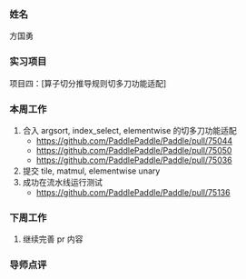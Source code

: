 ### 姓名
方国勇

### 实习项目
项目四：[算子切分推导规则切多刀功能适配]

### 本周工作

1. 合入 argsort, index_select, elementwise 的切多刀功能适配
    - https://github.com/PaddlePaddle/Paddle/pull/75044
    - https://github.com/PaddlePaddle/Paddle/pull/75050
    - https://github.com/PaddlePaddle/Paddle/pull/75036
2. 提交 tile, matmul, elementwise unary
3. 成功在流水线运行测试
    - https://github.com/PaddlePaddle/Paddle/pull/75136

### 下周工作

1. 继续完善 pr 内容

### 导师点评